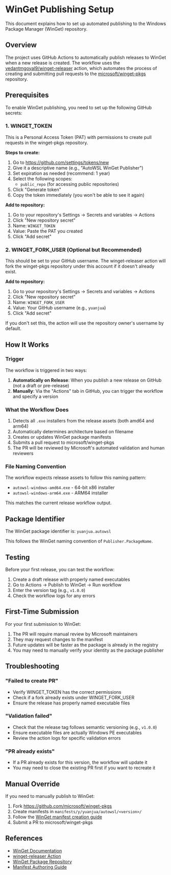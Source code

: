 # WinGet Publishing Setup

This document explains how to set up automated publishing to the Windows Package Manager (WinGet) repository.

## Overview

The project uses GitHub Actions to automatically publish releases to WinGet when a new release is created. The workflow uses the [vedantmgoyal9/winget-releaser](https://github.com/vedantmgoyal9/winget-releaser) action, which automates the process of creating and submitting pull requests to the [microsoft/winget-pkgs](https://github.com/microsoft/winget-pkgs) repository.

## Prerequisites

To enable WinGet publishing, you need to set up the following GitHub secrets:

### 1. WINGET_TOKEN

This is a Personal Access Token (PAT) with permissions to create pull requests in the winget-pkgs repository.

**Steps to create:**

1. Go to https://github.com/settings/tokens/new
2. Give it a descriptive name (e.g., "AutoWSL WinGet Publisher")
3. Set expiration as needed (recommend: 1 year)
4. Select the following scopes:
   - `public_repo` (for accessing public repositories)
5. Click "Generate token"
6. Copy the token immediately (you won't be able to see it again)

**Add to repository:**

1. Go to your repository's Settings → Secrets and variables → Actions
2. Click "New repository secret"
3. Name: `WINGET_TOKEN`
4. Value: Paste the PAT you created
5. Click "Add secret"

### 2. WINGET_FORK_USER (Optional but Recommended)

This should be set to your GitHub username. The winget-releaser action will fork the winget-pkgs repository under this account if it doesn't already exist.

**Add to repository:**

1. Go to your repository's Settings → Secrets and variables → Actions
2. Click "New repository secret"
3. Name: `WINGET_FORK_USER`
4. Value: Your GitHub username (e.g., `yuanjua`)
5. Click "Add secret"

If you don't set this, the action will use the repository owner's username by default.

## How It Works

### Trigger

The workflow is triggered in two ways:

1. **Automatically on Release**: When you publish a new release on GitHub (not a draft or pre-release)
2. **Manually**: Via the "Actions" tab in GitHub, you can trigger the workflow and specify a version

### What the Workflow Does

1. Detects all `.exe` installers from the release assets (both amd64 and arm64)
2. Automatically determines architecture based on filename
3. Creates or updates WinGet package manifests
4. Submits a pull request to microsoft/winget-pkgs
5. The PR will be reviewed by Microsoft's automated validation and human reviewers

### File Naming Convention

The workflow expects release assets to follow this naming pattern:
- `autowsl-windows-amd64.exe` - 64-bit x86 installer
- `autowsl-windows-arm64.exe` - ARM64 installer

This matches the current release workflow output.

## Package Identifier

The WinGet package identifier is: `yuanjua.autowsl`

This follows the WinGet naming convention of `Publisher.PackageName`.

## Testing

Before your first release, you can test the workflow:

1. Create a draft release with properly named executables
2. Go to Actions → Publish to WinGet → Run workflow
3. Enter the version tag (e.g., `v1.0.0`)
4. Check the workflow logs for any errors

## First-Time Submission

For your first submission to WinGet:

1. The PR will require manual review by Microsoft maintainers
2. They may request changes to the manifest
3. Future updates will be faster as the package is already in the registry
4. You may need to manually verify your identity as the package publisher

## Troubleshooting

### "Failed to create PR"
- Verify WINGET_TOKEN has the correct permissions
- Check if a fork already exists under WINGET_FORK_USER
- Ensure the release has properly named executable files

### "Validation failed"
- Check that the release tag follows semantic versioning (e.g., `v1.0.0`)
- Ensure executable files are actually Windows PE executables
- Review the action logs for specific validation errors

### "PR already exists"
- If a PR already exists for this version, the workflow will update it
- You may need to close the existing PR first if you want to recreate it

## Manual Override

If you need to manually publish to WinGet:

1. Fork https://github.com/microsoft/winget-pkgs
2. Create manifests in `manifests/y/yuanjua/autowsl/<version>/`
3. Follow the [WinGet manifest creation guide](https://github.com/microsoft/winget-pkgs/blob/master/AUTHORING_MANIFESTS.md)
4. Submit a PR to microsoft/winget-pkgs

## References

- [WinGet Documentation](https://docs.microsoft.com/en-us/windows/package-manager/)
- [winget-releaser Action](https://github.com/vedantmgoyal9/winget-releaser)
- [WinGet Package Repository](https://github.com/microsoft/winget-pkgs)
- [Manifest Authoring Guide](https://github.com/microsoft/winget-pkgs/blob/master/AUTHORING_MANIFESTS.md)
